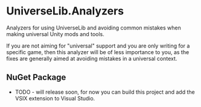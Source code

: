# UniverseLib.Analyzers

Analyzers for using UniverseLib and avoiding common mistakes when making universal Unity mods and tools.

If you are not aiming for "universal" support and you are only writing for a specific game, then this analyzer will be of less importance to you, as the fixes are generally aimed at avoiding mistakes in a universal context.

## NuGet Package

* TODO - will release soon, for now you can build this project and add the VSIX extension to Visual Studio.
